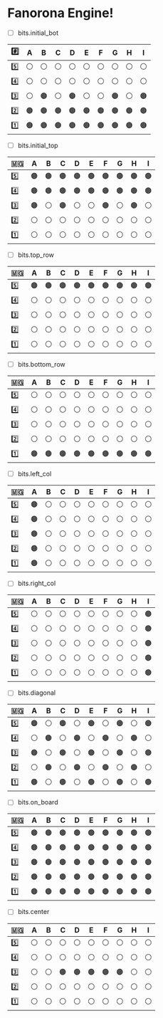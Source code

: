 # Fanorona Engine! 

 - [ ] bits.initial_bot

|  :hash:     | A| B| C| D| E| F| G| H| I|
|--------|--|--|--|--|--|--|--|--|--|
|:five:  |⚪|⚪|⚪|⚪|⚪|⚪|⚪|⚪|⚪|
|:four:  |⚪|⚪|⚪|⚪|⚪|⚪|⚪|⚪|⚪|
|:three: |⚪|🟤|⚪|🟤|⚪|⚪|🟤|⚪|🟤|
|:two:   |🟤|🟤|🟤|🟤|🟤|🟤|🟤|🟤|🟤|
|:one:   |🟤|🟤|🟤|🟤|🟤|🟤|🟤|🟤|🟤|
 - [ ] bits.initial_top

|  🇲🇬     | A| B| C| D| E| F| G| H| I|
|--------|--|--|--|--|--|--|--|--|--|
|:five:  |🟤|🟤|🟤|🟤|🟤|🟤|🟤|🟤|🟤|
|:four:  |🟤|🟤|🟤|🟤|🟤|🟤|🟤|🟤|🟤|
|:three: |🟤|⚪|🟤|⚪|⚪|🟤|⚪|🟤|⚪|
|:two:   |⚪|⚪|⚪|⚪|⚪|⚪|⚪|⚪|⚪|
|:one:   |⚪|⚪|⚪|⚪|⚪|⚪|⚪|⚪|⚪|
 - [ ] bits.top_row

|  🇲🇬     | A| B| C| D| E| F| G| H| I|
|--------|--|--|--|--|--|--|--|--|--|
|:five:  |🟤|🟤|🟤|🟤|🟤|🟤|🟤|🟤|🟤|
|:four:  |⚪|⚪|⚪|⚪|⚪|⚪|⚪|⚪|⚪|
|:three: |⚪|⚪|⚪|⚪|⚪|⚪|⚪|⚪|⚪|
|:two:   |⚪|⚪|⚪|⚪|⚪|⚪|⚪|⚪|⚪|
|:one:   |⚪|⚪|⚪|⚪|⚪|⚪|⚪|⚪|⚪|
 - [ ] bits.bottom_row

|  🇲🇬     | A| B| C| D| E| F| G| H| I|
|--------|--|--|--|--|--|--|--|--|--|
|:five:  |⚪|⚪|⚪|⚪|⚪|⚪|⚪|⚪|⚪|
|:four:  |⚪|⚪|⚪|⚪|⚪|⚪|⚪|⚪|⚪|
|:three: |⚪|⚪|⚪|⚪|⚪|⚪|⚪|⚪|⚪|
|:two:   |⚪|⚪|⚪|⚪|⚪|⚪|⚪|⚪|⚪|
|:one:   |🟤|🟤|🟤|🟤|🟤|🟤|🟤|🟤|🟤|
 - [ ] bits.left_col

|  🇲🇬     | A| B| C| D| E| F| G| H| I|
|--------|--|--|--|--|--|--|--|--|--|
|:five:  |🟤|⚪|⚪|⚪|⚪|⚪|⚪|⚪|⚪|
|:four:  |🟤|⚪|⚪|⚪|⚪|⚪|⚪|⚪|⚪|
|:three: |🟤|⚪|⚪|⚪|⚪|⚪|⚪|⚪|⚪|
|:two:   |🟤|⚪|⚪|⚪|⚪|⚪|⚪|⚪|⚪|
|:one:   |🟤|⚪|⚪|⚪|⚪|⚪|⚪|⚪|⚪|
 - [ ] bits.right_col

|  🇲🇬     | A| B| C| D| E| F| G| H| I|
|--------|--|--|--|--|--|--|--|--|--|
|:five:  |⚪|⚪|⚪|⚪|⚪|⚪|⚪|⚪|🟤|
|:four:  |⚪|⚪|⚪|⚪|⚪|⚪|⚪|⚪|🟤|
|:three: |⚪|⚪|⚪|⚪|⚪|⚪|⚪|⚪|🟤|
|:two:   |⚪|⚪|⚪|⚪|⚪|⚪|⚪|⚪|🟤|
|:one:   |⚪|⚪|⚪|⚪|⚪|⚪|⚪|⚪|🟤|
 - [ ] bits.diagonal

|  🇲🇬     | A| B| C| D| E| F| G| H| I|
|--------|--|--|--|--|--|--|--|--|--|
|:five:  |🟤|⚪|🟤|⚪|🟤|⚪|🟤|⚪|🟤|
|:four:  |⚪|🟤|⚪|🟤|⚪|🟤|⚪|🟤|⚪|
|:three: |🟤|⚪|🟤|⚪|🟤|⚪|🟤|⚪|🟤|
|:two:   |⚪|🟤|⚪|🟤|⚪|🟤|⚪|🟤|⚪|
|:one:   |🟤|⚪|🟤|⚪|🟤|⚪|🟤|⚪|🟤|
 - [ ] bits.on_board

|  🇲🇬     | A| B| C| D| E| F| G| H| I|
|--------|--|--|--|--|--|--|--|--|--|
|:five:  |🟤|🟤|🟤|🟤|🟤|🟤|🟤|🟤|🟤|
|:four:  |🟤|🟤|🟤|🟤|🟤|🟤|🟤|🟤|🟤|
|:three: |🟤|🟤|🟤|🟤|🟤|🟤|🟤|🟤|🟤|
|:two:   |🟤|🟤|🟤|🟤|🟤|🟤|🟤|🟤|🟤|
|:one:   |🟤|🟤|🟤|🟤|🟤|🟤|🟤|🟤|🟤|
 - [ ] bits.center

|  🇲🇬     | A| B| C| D| E| F| G| H| I|
|--------|--|--|--|--|--|--|--|--|--|
|:five:  |⚪|⚪|⚪|⚪|⚪|⚪|⚪|⚪|⚪|
|:four:  |⚪|⚪|⚪|⚪|⚪|⚪|⚪|⚪|⚪|
|:three: |⚪|⚪|🟤|🟤|🟤|🟤|🟤|⚪|⚪|
|:two:   |⚪|⚪|⚪|⚪|⚪|⚪|⚪|⚪|⚪|
|:one:   |⚪|⚪|⚪|⚪|⚪|⚪|⚪|⚪|⚪|
